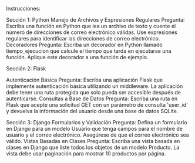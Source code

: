Instrucciones:

Sección 1: Python
Manejo de Archivos y Expresiones Regulares
Pregunta: Escriba una función en Python que lea un archivo de texto y cuente el número de direcciones de correo electrónico válidas. Use expresiones regulares para identificar las direcciones de correo electrónico.
Decoradores
Pregunta: Escriba un decorador en Python llamado tiempo_ejecucion que calcule el tiempo que tarda en ejecutarse una función. Aplique este decorador a una función de ejemplo.

Sección 2: Flask

Autenticación Básica
Pregunta: Escriba una aplicación Flask que implemente autenticación básica utilizando un middleware. La aplicación debe tener una ruta protegida que solo pueda ser accesible después de autenticarse.
Consultas a Base de Datos
Pregunta: Escriba una ruta en Flask que acepte una solicitud GET con un parámetro de consulta 'user_id' y devuelva la información del usuario desde una base de datos SQLite.

Sección 3: Django 
Formularios y Validación
Pregunta: Defina un formulario en Django para un modelo Usuario que tenga campos para el nombre de usuario y el correo electrónico. Asegúrese de que el correo electrónico sea válido.
Vistas Basadas en Clases
Pregunta: Escriba una vista basada en clases en Django que liste todos los objetos de un modelo Producto. La vista debe usar paginación para mostrar 10 productos por página.
